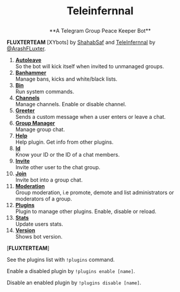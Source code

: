 # <p align="center">Teleinfernnal

<p align="center">**A Telegram Group Peace Keeper Bot**


**FLUXTERTEAM**  [XYbots] by [ShahabSaf](https://telegram.me/ShahabSaf) and [TeleInfernnal](https://github.com/ThisIsArash) by [@ArashFLuxter](https://telegram.me/ArashFLuxter).

1. [**Autoleave**](https://github.com/rizaumami/merbot/wiki/Plugins#autoleave)  
So the bot will kick itself when invited to unmanaged groups.
2. [**Banhammer**](https://github.com/rizaumami/merbot/wiki/Plugins#banhammer)  
Manage bans, kicks and white/black lists.
3. [**Bin**](https://github.com/rizaumami/merbot/wiki/Plugins#bin)  
Run system commands.
4. [**Channels**](https://github.com/rizaumami/merbot/wiki/Plugins#channels)  
Manage channels. Enable or disable channel.
5. [**Greeter**](https://github.com/rizaumami/merbot/wiki/Plugins#greeter)  
Sends a custom message when a user enters or leave a chat.
6. [**Group Manager**](https://github.com/rizaumami/merbot/wiki/Plugins#groupmanager)  
Manage group chat.
7. [**Help**](https://github.com/rizaumami/merbot/wiki/Plugins#help)  
Help plugin. Get info from other plugins.
8. [**Id**](https://github.com/rizaumami/merbot/wiki/Plugins#id)  
Know your ID or the ID of a chat members.
9. [**Invite**](https://github.com/rizaumami/merbot/wiki/Plugins#invite)  
Invite other user to the chat group.
10. [**Join**](https://github.com/rizaumami/merbot/wiki/Plugins#join)  
Invite bot into a group chat.
11. [**Moderation**](https://github.com/rizaumami/merbot/wiki/Plugins#moderation)  
Group moderation, i.e promote, demote and list administrators or moderators of a group.
12. [**Plugins**](https://github.com/rizaumami/merbot/wiki/Plugins#plugins)  
Plugin to manage other plugins. Enable, disable or reload.
13. [**Stats**](https://github.com/rizaumami/merbot/wiki/Plugins#stats)  
Update users stats.
14. [**Version**](https://github.com/rizaumami/merbot/wiki/Plugins#version)  
Shows bot version.

[**FLUXTERTEAM**]

See the plugins list with `!plugins` command.

Enable a disabled plugin by `!plugins enable [name]`.

Disable an enabled plugin by `!plugins disable [name]`.


